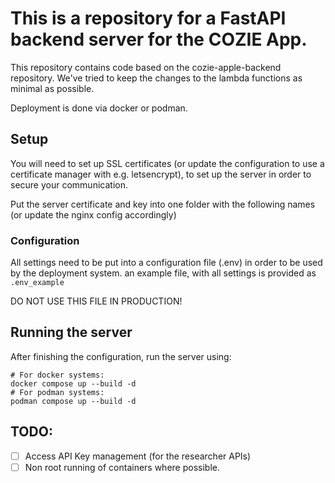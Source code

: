 # This is a repository for a FastAPI backend server for the COZIE App.

This repository contains code based on the cozie-apple-backend repository.
We've tried to keep the changes to the lambda functions as minimal as possible.

Deployment is done via docker or podman.

## Setup

You will need to set up SSL certificates (or update the configuration to use a certificate manager with e.g. letsencrypt), to set up the server in order to secure your communication.

Put the server certificate and key into one folder with the following names (or update the nginx config accordingly)

### Configuration

All settings need to be put into a configuration file (.env) in order to be used by the deployment system.
an example file, with all settings is provided as `.env_example`

DO NOT USE THIS FILE IN PRODUCTION!

## Running the server

After finishing the configuration, run the server using:

```
# For docker systems:
docker compose up --build -d
# For podman systems:
podman compose up --build -d
```

## TODO:

- [ ] Access API Key management (for the researcher APIs)
- [ ] Non root running of containers where possible.

